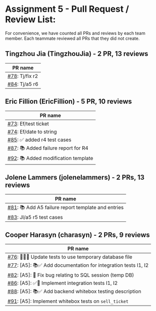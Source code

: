 # Assignment 5 - Pull Request / Review List:
For convenience, we have counted all PRs and reviews by each team member.
Each teammate reviewed all PRs that they did not create.

## Tingzhou Jia (TingzhouJia) - 2 PR, 13 reviews
| PR name |
|-|
| [#78](https://github.com/EricFillion/CMPE-327/pull/78): Tj/fix r2 |
| [#84](https://github.com/EricFillion/CMPE-327/pull/84): Tj/a5 r6  |

## Eric Fillion (EricFillion) - 5 PR, 10 reviews
| PR name |
|-|
| [#73](https://github.com/EricFillion/CMPE-327/pull/73): Ef/test ticket |
| [#74](https://github.com/EricFillion/CMPE-327/pull/74): Ef/date to  string |
| [#85](https://github.com/EricFillion/CMPE-327/pull/85): ✅ added r4 test cases |
| [#87](https://github.com/EricFillion/CMPE-327/pull/87): 📚 Added failure report for R4  |
| [#92](https://github.com/EricFillion/CMPE-327/pull/92): 📚 Added modification template  |

## Jolene Lammers (jolenelammers) - 2 PRs, 13 reviews
| PR name |
|-|
| [#81](https://github.com/EricFillion/CMPE-327/pull/81): :books: Add A5 failure report template and entries  |
| [#83](https://github.com/EricFillion/CMPE-327/pull/83): Jl/a5 r5 test cases|


## Cooper Harasyn (charasyn) - 2 PRs, 9 reviews
| PR name |
|-|
| [#76](https://github.com/EricFillion/CMPE-327/pull/76): 🚀🔬💚 Update tests to use temporary database file |
| [#77](https://github.com/EricFillion/CMPE-327/pull/77): [A5]: 📚✅ Add documentation for integration tests I1, I2 
| [#82](https://github.com/EricFillion/CMPE-327/pull/82): [A5]: 🐛 Fix bug relating to SQL session (temp DB) |
| [#86](https://github.com/EricFillion/CMPE-327/pull/86): [A5]: ✅💚 Implement integration tests I1, I2 |
| [#88](https://github.com/EricFillion/CMPE-327/pull/88): [A5]: 📚✅ Add backend whitebox testing description  |
| [#91](https://github.com/EricFillion/CMPE-327/pull/91): [A5]: Implement whitebox tests on `sell_ticket` |
